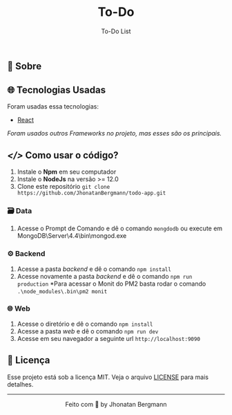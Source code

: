 <h1 align="center">
  To-Do
</h1>

<p align="center">To-Do List</p>

<br>

## 📅 Sobre

## 🌐 Tecnologias Usadas
Foram usadas essa tecnologias:

- [React](https://pt-br.reactjs.org/)

*Foram usados outros Frameworks no projeto, mas esses são os principais.*

## ***</>*** Como usar o código?
1. Instale o **Npm** em seu computador
1. Instale o **NodeJs** na versão >= 12.0
1. Clone este repositório `git clone https://github.com/JhonatanBergmann/todo-app.git`

### 🗃 Data
1. Acesse o Prompt de Comando e dê o comando `mongdodb` ou execute em MongoDB\Server\4.4\bin\mongod.exe

### ⚙️ Backend
1. Acesse a pasta *backend* e dê o comando `npm install`
1. Acesse novamente a pasta *backend* e dê o comando `npm run production`
*Para acessar o Monit do PM2 basta rodar o comando `.\node_modules\.bin\pm2 monit`

### 🌐 Web
1. Acesse o diretório e dê o comando `npm install`
1. Acesse a pasta *web* e dê o comando `npm run dev`
1. Acesse em seu navegador a seguinte url `http://localhost:9090`


## 📝 Licença

Esse projeto está sob a licença MIT. Veja o arquivo [LICENSE](LICENSE) para mais detalhes.

---

<p align="center">
 Feito com 💜 by Jhonatan Bergmann
</p>
